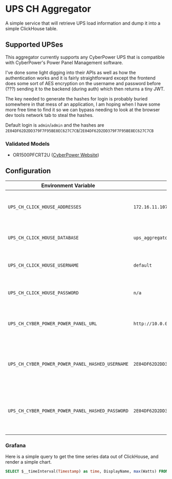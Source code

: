 # UPS CH Aggregator
A simple service that will retrieve UPS load information and dump it into a simple ClickHouse table.

## Supported UPSes

This aggregator currently supports any CyberPower UPS that is compatible with CyberPower's Power Panel Management software. 

I've done some light digging into their APIs as well as how the authentication works and it is fairly straightforward except the frontend does some sort of AES encryption on the username and password before (???) sending it to the backend (during auth) which then returns a tiny JWT. 

The key needed to generate the hashes for login is probably buried somewhere in that mess of an application, I am hoping when I have some more free time to find it so we can bypass needing to look at the browser dev tools network tab to steal the hashes.

Default login is `admin`/`admin` and the hashes are `2E04DF62D2DD379F7F95BE8EC627C7CB`/`2E04DF62D2DD379F7F95BE8EC627C7CB`

### Validated Models
- OR1500PFCRT2U ([CyberPower Website](https://www.cyberpowersystems.com/product/ups/pfc-sinewave/or1500pfcrt2u/))

## Configuration

| Environment Variable                             | Default                             | Description                                                           |
|--------------------------------------------------|-------------------------------------|-----------------------------------------------------------------------|
| `UPS_CH_CLICK_HOUSE_ADDRESSES`                   | `172.16.11.107:19000`               | The address(es) of your ClickHouse server(s).                         |
| `UPS_CH_CLICK_HOUSE_DATABASE`                    | `ups_aggregator`                    | The ClickHouse database to use.                                       |
| `UPS_CH_CLICK_HOUSE_USERNAME`                    | `default`                           | The username to connect with.                                         |
| `UPS_CH_CLICK_HOUSE_PASSWORD`                    | `n/a`                               | The password to use for connecting.                                   |
| `UPS_CH_CYBER_POWER_POWER_PANEL_URL`             | `http://10.0.0.250:3052/management` | The URL to your Power Panel Management instance.                      |
| `UPS_CH_CYBER_POWER_POWER_PANEL_HASHED_USERNAME` | `2E04DF62D2DD379F7F95BE8EC627C7CB`  | The hashed username that the frontend passes to the backend for auth. |
| `UPS_CH_CYBER_POWER_POWER_PANEL_HASHED_PASSWORD` | `2E04DF62D2DD379F7F95BE8EC627C7CB`  | The hashed password that the frontend passes to the backend for auth. |

### Grafana

Here is a simple query to get the time series data out of ClickHouse, and render a simple chart.

```SQL
SELECT $__timeInterval(Timestamp) as time, DisplayName, max(Watts) FROM power_readings WHERE $__timeFilter(Timestamp) GROUP BY DisplayName, time ORDER BY time ASC LIMIT 1000
```